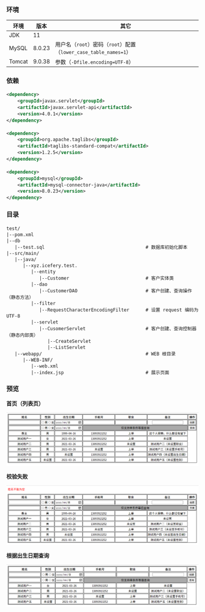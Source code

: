 ### 环境

| 环境   | 版本   | 其它                                                         |
| ------ | ------ | ------------------------------------------------------------ |
| JDK    | 11     |                                                              |
| MySQL  | 8.0.23 | 用户名（`root`）密码（`root`）配置（`lower_case_table_names=1`） |
| Tomcat | 9.0.38 | 参数（`-Dfile.encoding=UTF-8`）                              |

### 依赖

```xml
<dependency>
    <groupId>javax.servlet</groupId>
    <artifactId>javax.servlet-api</artifactId>
    <version>4.0.1</version>
</dependency>

<dependency>
    <groupId>org.apache.taglibs</groupId>
    <artifactId>taglibs-standard-compat</artifactId>
    <version>1.2.5</version>
</dependency>

<dependency>
    <groupId>mysql</groupId>
    <artifactId>mysql-connector-java</artifactId>
    <version>8.0.23</version>
</dependency>
```

### 目录

```
test/
|--pom.xml 
|--db
   |--test.sql                                     # 数据库初始化脚本
|--src/main/
   |--java/
      |--xyz.icefery.test.
         |--entity
            |--Customer                            # 客户实体类
         |--dao
            |--CustomerDAO                         # 客户创建、查询操作（静态方法）
         |--filter
            |--RequestCharacterEncodingFilter      # 设置 request 编码为 UTF-8
         |--servlet
            |--CusomerServlet                      # 客户创建、查询控制器（静态内部类）
               |--CreateServlet
               |--ListServlet
   |--webapp/                                      # WEB 根目录
      |--WEB-INF/                                   
         |--web.xml
         |--index.jsp                              # 展示页面                             
```

### 预览

**首页（列表页）**

![](./doc/1.png)

**校验失败**

![](./doc/2.png)

**根据出生日期查询**

![](./doc/3.png)